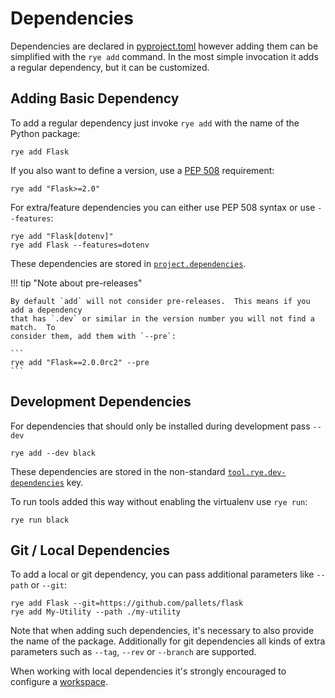 # Dependencies

Dependencies are declared in [pyproject.toml](pyproject.md) however adding them can be
simplified with the `rye add` command.  In the most simple invocation it adds a regular
dependency, but it can be customized.

## Adding Basic Dependency

To add a regular dependency just invoke `rye add` with the name of the Python package:

```
rye add Flask
```

If you also want to define a version, use a [PEP 508](https://peps.python.org/pep-0508/)
requirement:

```
rye add "Flask>=2.0"
```

For extra/feature dependencies you can either use PEP 508 syntax or use `--features`:

```
rye add "Flask[dotenv]"
rye add Flask --features=dotenv
```

These dependencies are stored in [`project.dependencies`](pyproject.md#projectdependencies).

!!! tip "Note about pre-releases"

    By default `add` will not consider pre-releases.  This means if you add a dependency
    that has `.dev` or similar in the version number you will not find a match.  To
    consider them, add them with `--pre`:

    ```
    rye add "Flask==2.0.0rc2" --pre
    ```

## Development Dependencies

For dependencies that should only be installed during development pass `--dev`

```
rye add --dev black
```

These dependencies are stored in the non-standard
[`tool.rye.dev-dependencies`](pyproject.md#toolryedev-dependencies) key.

To run tools added this way without enabling the virtualenv use `rye run`:

```
rye run black
```

## Git / Local Dependencies

To add a local or git dependency, you can pass additional parameters like `--path`
or `--git`:

```
rye add Flask --git=https://github.com/pallets/flask
rye add My-Utility --path ./my-utility
```

Note that when adding such dependencies, it's necessary to also provide the name
of the package.  Additionally for git dependencies all kinds of extra parameters
such as `--tag`, `--rev` or `--branch` are supported.

When working with local dependencies it's strongly encouraged to configure a
[workspace](pyproject.md#toolryeworkspace).
